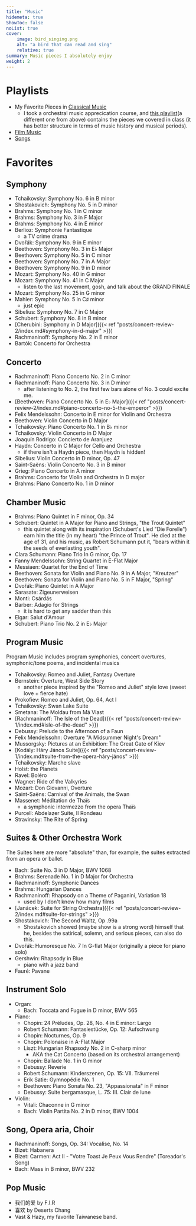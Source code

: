 ```yaml
---
title: "Music"
hidemeta: true
ShowToc: false
noList: true
cover:
    image: bird_singing.png
    alt: "a bird that can read and sing"
    relative: true
summary: Music pieces I absolutely enjoy
weight: 2
---
```


# Playlists 
- My Favorite Pieces in [Classical Music](https://music.apple.com/us/playlist/freiburger-barockorchester-gottfried-von-der-goltz/pl.u-JPAZZK2IJEKZ6X)
    - I took a orchestral music apprecication course, and [this playlist](https://music.apple.com/us/playlist/mus-106-symphonic-music/pl.u-V9D77WNsPEbp8q)(a different one from above) contains the pieces we covered in class (it has better structure in terms of music history and musical periods).
- [Film Music](https://music.apple.com/us/playlist/joe-hisaishi-princess-mononoke-original-soundtrack/pl.u-11zBBdouj2oE3x)
- [Songs](https://music.apple.com/us/playlist/andrea-bocelli-amore/pl.u-JPAZZg3tJEKZ6X)

# Favorites 
## Symphony
- Tchaikovsky: Symphony No. 6 in B minor 
- Shostakovich: Symphony No. 5 in D minor
- Brahms: Symphony No. 1 in C minor
- Brahms: Symphony No. 3 in F Major
- Brahms: Symphony No. 4 in E minor
- Berlioz: Symphonie Fantastique
    - a TV crime drama
- Dvořák: Symphony No. 9 in E minor
- Beethoven: Symphony No. 3 in E♭ Major
- Beethoven: Symphony No. 5 in C minor
- Beethoven: Symphony No. 7 in A Major
- Beethoven: Symphony No. 9 in D minor 
- Mozart: Symphony No. 40 in G minor
- Mozart: Symphony No. 41 in C Major
    - listen to the last movement, gosh, and talk about the GRAND FINALE
- Mozart: Symphony No. 25 in G minor
- Mahler: Symphony No. 5 in C♯ minor
    - just epic
- Sibelius: Symphony No. 7 in C Major
- Schubert: Symphony No. 8 in B minor
- [Cherubini: Symphony in D Major]({{< ref "posts/concert-review-2/index.md#symphony-in-d-major" >}})
- Rachmaninoff: Symphony No. 2 in E minor
- Bartók: Concerto for Orchestra

## Concerto
- Rachmaninoff: Piano Concerto No. 2 in C minor
- Rachmaninoff: Piano Concerto No. 3 in D minor
    - after listening to No. 2, the first few bars alone of No. 3 could excite me.
- [Beethoven: Piano Concerto No. 5 in E♭ Major]({{< ref "posts/concert-review-2/index.md#piano-concerto-no-5-the-emperor" >}})
- Felix Mendelssohn: Concerto in E minor for Violin and Orchestra
- Beethoven: Violin Concerto in D Major
- Tchaikovsky: Piano Concerto No. 1 in B♭ minor
- Tchaikovsky: Violin Concerto in D Major
- Joaquín Rodrigo: Concierto de Aranjuez
- Haydn: Concerto in C Major for Cello and Orchestra
    - if there isn't a Haydn piece, then Haydn is hidden!
- Sibelius: Violin Concerto in D minor, Op. 47
- Saint-Saëns: Violin Concerto No. 3 in B minor
- Grieg: Piano Concerto in A minor
- Brahms: Concerto for Violin and Orchestra in D major
- Brahms: Piano Concerto No. 1 in D minor

## Chamber Music
- Brahms: Piano Quintet in F minor, Op. 34
- Schubert: Quintet in A Major for Piano and Strings, "the Trout Quintet"
    - this quintet along with its inspiration (Schubert's Lied "Die Forelle") earn him the title (in my heart) "the Prince of Trout". He died at the age of 31, and his music, as Robert Schumann put it, "bears within it the seeds of everlasting youth". 
- Clara Schumann: Piano Trio In G minor, Op. 17
- Fanny Mendelssohn: String Quartet in E-Flat Major
- Messiaen: Quartet for the End of Time
- Beethoven: Sonata for Violin and Piano No. 9 in A Major, "Kreutzer"
- Beethoven: Sonata for Violin and Piano No. 5 in F Major, "Spring"
- Dvořák: Piano Quintet in A Major
- Sarasate: Zigeunerweisen
- Monti: Csárdás
- Barber: Adagio for Strings
    - it is hard to get any sadder than this
- Elgar: Salut d'Amour
- Schubert: Piano Trio No. 2 in E♭ Major

## Program Music 
Program Music includes program symphonies, concert overtures, symphonic/tone poems, and incidental musics 
- Tchaikovsky: Romeo and Juliet, Fantasy Overture
- Bernstein: Overture, West Side Story 
    - another piece inspired by the "Romeo and Juliet" style love (sweet love + fierce hate)
- Prokofiev: Romeo and Juliet, Op. 64, Act I
- Tchaikovsky: Swan Lake Suite
- Smetana: The Moldau from Má Vlast
- [Rachmaninoff: The Isle of the Dead]({{< ref "posts/concert-review-1/index.md#isle-of-the-dead" >}})
- Debussy: Prelude to the Afternoon of a Faun 
- Felix Mendelssohn: Overture "A Midsummer Night's Dream"
- Mussorgsky: Pictures at an Exhibition: The Great Gate of Kiev
- [Kodály: Háry János Suite]({{< ref "posts/concert-review-1/index.md#suite-from-the-opera-háry-jános" >}})
- Tchaikovsky: Marche slave
- Holst: the Planets 
- Ravel: Boléro
- Wagner: Ride of the Valkyries
- Mozart: Don Giovanni, Overture
- Saint-Saëns: Carnival of the Animals, the Swan
- Massenet: Méditation de Thaïs
    - a symphonic intermezzo from the opera Thaïs
- Purcell: Abdelazer Suite, II Rondeau
- Stravinsky: The Rite of Spring

## Suites & Other Orchestra Work 
The Suites here are more "absolute" than, for example, the suites extracted from an opera or ballet.
- Bach: Suite No. 3 in D Major, BWV 1068
- Brahms: Serenade No. 1 in D Major for Orchestra
- Rachmaninoff: Symphonic Dances 
- Brahms: Hungarian Dances
- Rachmaninoff: Rhapsody on a Theme of Paganini, Variation 18
    - used by I don't know how many films
- [Janácek: Suite for String Orchestra]({{< ref "posts/concert-review-2/index.md#suite-for-strings" >}})
- Shostakovich: The Second Waltz, Op .99a
    - Shostakovich showed (maybe show is a strong word) himself that he, besides the satirical, solemn, and serious pieces, can also do this.
- Dvořák: Humoresque No. 7 In G-flat Major (originally a piece for piano solo)
- Gershwin: Rhapsody in Blue
    - piano with a jazz band
- Fauré: Pavane

## Instrument Solo
- Organ: 
    - Bach: Toccata and Fugue in D minor, BWV 565
- Piano: 
    - Chopin: 24 Préludes, Op. 28, No. 4 in E minor: Largo
    - Robert Schumann: Fantasiestücke, Op. 12: Aufschwung
    - Chopin: Nocturnes, Op. 9
    - Chopin: Polonaise in A-Flat Major
    - Liszt: Hungarian Rhapsody No. 2 in C-sharp minor
        - AKA the Cat Concerto (based on its orchestral arrangement)
    - Chopin: Ballade No. 1 in G minor
    - Debussy: Reverie
    - Robert Schumann: Kinderszenen, Op. 15: VII. Träumerei
    - Erik Satie: Gymnopédie No. 1
    - Beethoven: Piano Sonata No. 23, "Appassionata" in F minor
    - Debussy: Suite bergamasque, L. 75: III. Clair de lune
- Violin: 
    - Vitali: Chaconne in G minor
    - Bach: Violin Partita No. 2 in D minor, BWV 1004

## Song, Opera aria, Choir 
- Rachmaninoff: Songs, Op. 34: Vocalise, No. 14
- Bizet: Habanera
- Bizet: Carmen: Act II - "Votre Toast Je Peux Vous Rendre" (Toreador's Song)
- Bach: Mass in B minor, BWV 232

## Pop Music
- 我们的爱 by F.I.R
- 喜欢 by Deserts Chang
- Vast & Hazy, my favorite Taiwanese band. 
